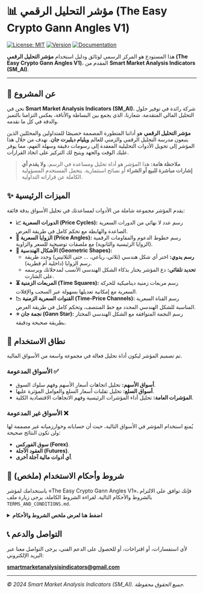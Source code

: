 # 📊 مؤشر التحليل الرقمي (The Easy Crypto Gann Angles V1)

[![License: MIT](https://img.shields.io/badge/License-Proprietary-blue.svg)](https://github.com/your-username/your-repo/blob/main/LICENSE)
[![Version](https://img.shields.io/badge/Version-1.0-brightgreen.svg)]()
[![Documentation](https://img.shields.io/badge/Documentation-Complete-blueviolet.svg)](#)

هذا المستودع هو المركز الرسمي لوثائق ودليل استخدام **مؤشر التحليل الرقمي (The Easy Crypto Gann Angles V1)**، المقدم من **Smart Market Analysis Indicators (SM_AI)**.

---

## 📖 عن المشروع

نحن في **Smart Market Analysis Indicators (SM_AI)**، شركة رائدة في توفير حلول التحليل المالي المتقدمة. شعارنا، الذي يجمع بين البساطة والأناقة، يعكس التزامنا بالتميز والدقة في كل ما نقدمه.

**مؤشر التحليل الرقمي** هو أداتنا المتطورة المصممة خصيصًا للمتداولين والمحللين الذين يتبعون مدرسة التحليل الرقمي والزمني للعالم **ويليام ديلبرت جان**. نهدف من خلال هذا المؤشر إلى تحويل الأدوات التحليلية المعقدة إلى رسومات دقيقة وسهلة الفهم، مما يوفر عليك الوقت والجهد ويتيح لك التركيز على اتخاذ القرارات.

> **ملاحظة هامة:** هذا المؤشر هو أداة تحليل ومساعدة في الرسم، **ولا يقدم أي إشارات مباشرة للبيع أو الشراء** أو نصائح استثمارية. يتحمل المستخدم المسؤولية الكاملة عن قراراته التداولية.

## ✨ الميزات الرئيسية

يقدم المؤشر مجموعة شاملة من الأدوات لمساعدتك في تحليل الأسواق بدقة فائقة:

*   **📈 الدورات السعرية (Price Cycles):** رسم عدد لا نهائي من الدورات السعرية الصاعدة والهابطة مع تحكم كامل في طريقة العرض.
*   **📐 الزوايا السعرية (Price Angles):** رسم خطوط الدعوم والمقاومات الرقمية (الزوايا الرئيسية والثانوية) مع ملصقات توضيحية للسعر والزاوية.
*   **💠 الأشكال الهندسية (Geometric Shapes):**
    *   **رسم يدوي:** اختر أي شكل هندسي (ثلاثي، رباعي، ... حتى الثلاثيني) وحدد طريقة رسم الزوايا (داخلية أم قطرية).
    *   **تحديد تلقائي:** دع المؤشر يختار بذكاء الشكل الهندسي الأنسب لمدخلاتك ويرسمه على الشارت.
*   **⏳ المربعات الزمنية (Time Squares):** رسم مربعات زمنية ديناميكية للحركة السعرية مع إمكانية تعديلها بسهولة عبر السحب والإفلات.
*   **📉 القنوات السعرية الزمنية (Time-Price Channels):** رسم القناة السعرية المناسبة للشكل الهندسي المحدد مع خط المنتصف، وتحكم كامل في طريقة العرض.
*   **⭐ نجمة جان (Gann Star):** رسم النجمة المتوافقة مع الشكل الهندسي المختار بطريقة صحيحة ودقيقة.

## 🎯 نطاق الاستخدام

تم تصميم المؤشر ليكون أداة تحليل فعالة في مجموعة واسعة من الأسواق المالية.

### الأسواق المدعومة ✅

*   **أسواق الأسهم:** تحليل اتجاهات أسعار الأسهم وفهم سلوك السوق.
*   **أسواق السلع:** تحليل تقلبات أسعار السلع والعوامل المؤثرة عليها.
*   **المؤشرات العامة:** تحليل أداء المؤشرات الرئيسية وفهم الاتجاهات الاقتصادية الكلية.

### الأسواق غير المدعومة ❌

يُمنع استخدام المؤشر في الأسواق التالية، حيث أن حساباته وخوارزمياته غير مصممة لها ولن تكون النتائج صحيحة:
*   **سوق الفوركس (Forex)**.
*   **العقود الآجلة (Futures)**.
*   **أي أدوات مالية آجلة أخرى**.

## 📜 شروط وأحكام الاستخدام (ملخص)

باستخدامك لمؤشر «The Easy Crypto Gann Angles V1»، فإنك توافق على الالتزام بالشروط والأحكام التالية. لقراءة الشروط الكاملة، يرجى زيارة ملف `TERMS_AND_CONDITIONS.md`.

<details>
<summary><strong>اضغط هنا لعرض ملخص الشروط والأحكام</strong></summary>

*   **الملكية الفكرية:** المؤشر وكافة أكواده وخوارزمياته هي ملكية فكرية حصرية لـ `SM_AI`. يُمنح المستخدم ترخيصًا شخصيًا ومحدودًا للاستخدام فقط.
*   **الاستخدام الشخصي:** المؤشر مخصص للاستخدام الشخصي فقط ويُحظر استخدامه لأغراض تجارية أو إعادة توزيعه دون موافقة كتابية مسبقة.
*   **الالتزام بالضوابط:**
    *   يُحظر استخدام المؤشر في أسواق **الفوركس والعقود الآجلة**.
    *   يُحظر استخدام المؤشر في أي أنشطة تتعارض مع **الشريعة الإسلامية**.
    *   يُحظر استخدام المؤشر في أي أنشطة تتعارض مع **القوانين واللوائح المحلية**.
*   **التحديثات والدعم:** يمنحك الاشتراك وصولاً للتحديثات والدعم الفني لفترة محددة قد تتطلب تجديدًا.
*   **الإلغاء والاسترداد:** يمكن إلغاء الاشتراك في أي وقت، لكن لا يمكن استرداد الأموال بعد مرور 48 ساعة من تاريخ الشراء.
*   **إخلاء المسؤولية:** المطورون غير مسؤولين عن أي خسائر مالية قد تنتج عن استخدام المؤشر. أنت المسؤول الوحيد عن قراراتك التداولية.
*   **تعديل الشروط:** نحتفظ بالحق في تعديل هذه الشروط في أي وقت دون إشعار مسبق.
</details>

## 📞 التواصل والدعم

لأي استفسارات، أو اقتراحات، أو للحصول على الدعم الفني، يرجى التواصل معنا عبر البريد الإلكتروني:

**smartmarketanalysisindicators@gmail.com**

---
*© 2024 Smart Market Analysis Indicators (SM_AI). جميع الحقوق محفوظة.*
